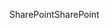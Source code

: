 <span data-ttu-id="478dc-101">SharePoint</span><span class="sxs-lookup"><span data-stu-id="478dc-101">SharePoint</span></span>